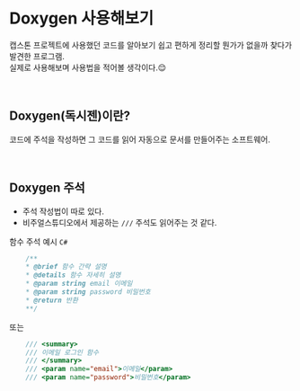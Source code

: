 # Doxygen 사용해보기  
캡스톤 프로젝트에 사용했던 코드를 알아보기 쉽고 편하게 정리할 뭔가가 없을까 찾다가 발견한 프로그램.  
실제로 사용해보며 사용법을 적어볼 생각이다.😌  

<br/>

## **Doxygen**(독시젠)이란?
코드에 주석을 작성하면 그 코드를 읽어 자동으로 문서를 만들어주는 소프트웨어.

<br/>

## Doxygen 주석
* 주석 작성법이 따로 있다.
* 비주얼스튜디오에서 제공하는 `///` 주석도 읽어주는 것 같다.

함수 주석 예시 `C#`
```C#
    /**
    * @brief 함수 간략 설명
    * @details 함수 자세히 설명
    * @param string email 이메일
    * @param string password 비밀번호
    * @return 반환
    **/
```
또는  
```C#
    /// <summary>
    /// 이메일 로그인 함수
    /// </summary>
    /// <param name="email">이메일</param>
    /// <param name="password">비밀번호</param>
```
